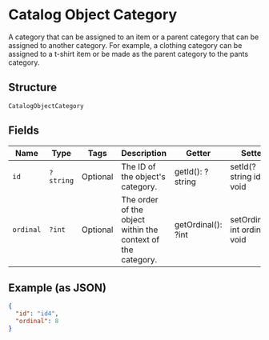 
# Catalog Object Category

A category that can be assigned to an item or a parent category that can be assigned
to another category. For example, a clothing category can be assigned to a t-shirt item or
be made as the parent category to the pants category.

## Structure

`CatalogObjectCategory`

## Fields

| Name | Type | Tags | Description | Getter | Setter |
|  --- | --- | --- | --- | --- | --- |
| `id` | `?string` | Optional | The ID of the object's category. | getId(): ?string | setId(?string id): void |
| `ordinal` | `?int` | Optional | The order of the object within the context of the category. | getOrdinal(): ?int | setOrdinal(?int ordinal): void |

## Example (as JSON)

```json
{
  "id": "id4",
  "ordinal": 8
}
```

